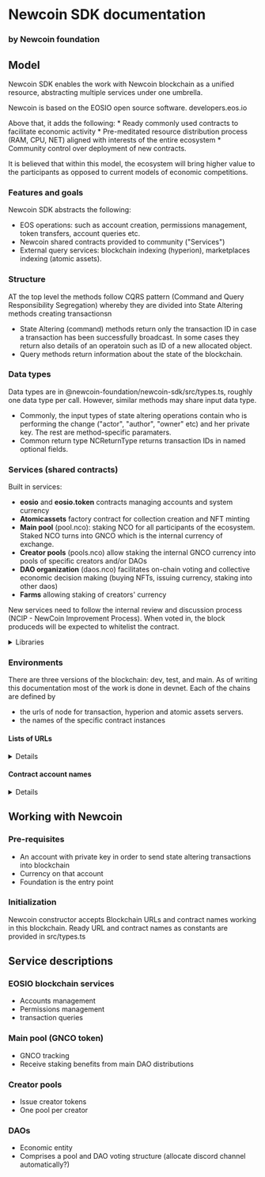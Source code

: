 # Newcoin SDK documentation
### by Newcoin foundation

## Model

Newcoin SDK enables the work with Newcoin blockchain as a unified resource, abstracting multiple services under one umbrella. 
<p>
Newcoin is based on the EOSIO open source software. developers.eos.io
</p>

<p>Above that, it adds the following: 
* Ready commonly used contracts to facilitate economic activity
* Pre-meditated resource distribution process (RAM, CPU, NET) aligned with interests of the entire ecosystem
* Community control over deployment of new contracts.
</p>

<p>
It is believed that within this model, the ecosystem will bring higher value to the participants as opposed 
to current models of economic competitions.
</p>

### Features and goals
Newcoin SDK abstracts the following:
* EOS operations: such as account creation, permissions management, token transfers, account queries etc.
* Newcoin shared contracts provided to community ("Services")
* External query services: blockchain indexing (hyperion), marketplaces indexing (atomic assets).

### Structure
AT the top level the methods follow CQRS pattern (Command and Query Responsibility Segregation) whereby 
they are divided into State Altering methods creating transactionsn

* State Altering (command) methods return only the transaction ID in case a transaction has been successfully
broadcast. In some cases they return also details of an operatoin such as ID of a new allocated object.
* Query methods return information about the state of the blockchain.

### Data types 

Data types are in @newcoin-foundation/newcoin-sdk/src/types.ts, roughly one data type per call. However, similar methods may share input data type. 
  
* Commonly, the input types of state altering operations contain who is performing the change ("actor", "author", "owner" etc) and her private key. 
The rest are method-specific paramaters.
* Common return type NCReturnType returns transaction IDs in named optional fields.

### Services (shared contracts) 

Built in services: 
* **eosio** and **eosio.token** contracts managing accounts and system currency 
* **Atomicassets** factory contract for collection creation and NFT minting
* **Main pool** (pool.nco): staking NCO for all participants of the ecosystem. Staked NCO turns into GNCO which is the internal currency of exchange.
* **Creator pools** (pools.nco) allow staking the internal GNCO currency into pools of specific creators and/or DAOs
* **DAO organization** (daos.nco) facilitates on-chain voting and collective economic decision making (buying NFTs, issuing currency, staking into other daos)
* **Farms** allowing staking of creators' currency

New services need to follow the internal review and discussion process 
(NCIP - NewCoin Improvement Process). When voted in, the block produceds will be expected to whitelist the contract. 

<details><summary>Libraries</summary>
<p>
The pools and DAO contracts have their own libraries:
  * pool.nco  - https://github.com/@newcoin-foundation/newcoin.pool-js, npm i @newcoin-foundation/newcoin.pool-js
  * pools.nco - https://github.com/@newcoin-foundation/newcoin.pool-js, npm i @newcoin-foundation/newcoin.pool-js
  * daos.nco  - https://github.com/@newcoin-foundation/newcoin.daos-js, npm i @newcoin-foundation/newcoin.daos-js
  * farms.nco TBD
  * atomicassets
</p>
</details>

### Environments

  There are three versions of the blockchain: dev, test, and main. As of writing this documentation most of the work is done in devnet.
  Each of the chains are defined by
  * the urls of node for transaction, hyperion and atomic assets servers.
  * the names of the specific contract instances
 
#### Lists of URLs 
  <details>Devnet: 
  * 
  Testnet:
  * 
  Mainnet
  * 
  </details> 
   
  #### Contract account names
  <details>
  Devnet
  Testnet
  Mainnet
  </details>
    
## Working with Newcoin

### Pre-requisites

* An account with private key in order to send state altering transactions into blockchain
* Currency on that account
* Foundation is the entry point

### Initialization

Newcoin constructor accepts Blockchain URLs and contract names working in this blockchain. 
Ready URL and contract names as constants are provided in src/types.ts
  
  
 ## Service descriptions
  
 ### EOSIO blockchain services
  * Accounts management 
  * Permissions management
  * transaction queries
  
  ### Main pool (GNCO token)
  * GNCO tracking
  * Receive staking benefits from main DAO distributions
  
  ### Creator pools
  * Issue creator tokens
  * One pool per creator 
  
  ### DAOs
  * Economic entity 
  * Comprises a pool and DAO voting structure (allocate discord channel automatically?)
